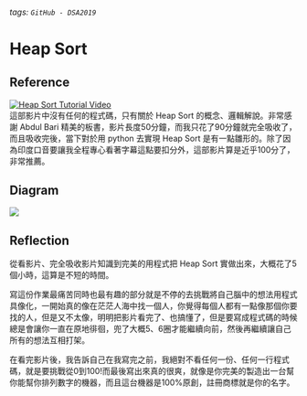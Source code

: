 ###### tags: `GitHub - DSA2019`
# Heap Sort
## Reference
[![Heap Sort Tutorial Video](https://i1.ytimg.com/vi/HqPJF2L5h9U/hqdefault.jpg)](https://www.youtube.com/watch?v=HqPJF2L5h9U)
<br>
這部影片中沒有任何的程式碼，只有關於 Heap Sort 的概念、邏輯解說。非常感謝 Abdul Bari 精美的板書，影片長度50分鐘，而我只花了90分鐘就完全吸收了，而且吸收完後，當下對於用 python 去實現 Heap Sort 是有一點雛形的。除了因為印度口音要讓我全程專心看著字幕這點要扣分外，這部影片算是近乎100分了，非常推薦。
## Diagram
![](https://i.imgur.com/xpZCoTh.jpg)

## Reflection
從看影片、完全吸收影片知識到完美的用程式把 Heap Sort 實做出來，大概花了5個小時，這算是不短的時間。
<br>

寫這份作業最痛苦同時也最有趣的部分就是不停的去挑戰將自己腦中的想法用程式具像化，一開始真的像在茫茫人海中找一個人，你覺得每個人都有一點像那個你要找的人，但是又不太像，明明把影片看完了、也搞懂了，但是要寫成程式碼的時候總是會讓你一直在原地徘徊，兜了大概5、6圈才能繼續向前，然後再繼續讓自己所有的想法互相打架。
<br>

在看完影片後，我告訴自己在我寫完之前，我絕對不看任何一份、任何一行程式碼，就是要挑戰從0到100!而最後寫出來真的很爽，就像是你完美的製造出一台幫你能幫你排列數字的機器，而且這台機器是100%原創，註冊商標就是你的名字。
